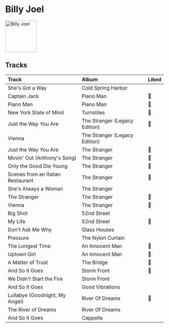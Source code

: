 
# Billy Joel


<img src="https://i.scdn.co/image/ab6761610000e5eb712c7643e8aa18a4aca6c811" alt="Billy Joel" width="100" />

## Tracks

| Track                             | Album                         | Liked   |
|:----------------------------------|:------------------------------|:--------|
| She's Got a Way                   | Cold Spring Harbor            |         |
| Captain Jack                      | Piano Man                     | 💚       |
| Piano Man                         | Piano Man                     | 💚       |
| New York State of Mind            | Turnstiles                    | 💚       |
| Just the Way You Are              | The Stranger (Legacy Edition) | 💚       |
| Vienna                            | The Stranger (Legacy Edition) |         |
| Just the Way You Are              | The Stranger                  | 💚       |
| Movin' Out (Anthony's Song)       | The Stranger                  | 💚       |
| Only the Good Die Young           | The Stranger                  | 💚       |
| Scenes from an Italian Restaurant | The Stranger                  | 💚       |
| She's Always a Woman              | The Stranger                  |         |
| The Stranger                      | The Stranger                  | 💚       |
| Vienna                            | The Stranger                  | 💚       |
| Big Shot                          | 52nd Street                   |         |
| My Life                           | 52nd Street                   | 💚       |
| Don't Ask Me Why                  | Glass Houses                  |         |
| Pressure                          | The Nylon Curtain             |         |
| The Longest Time                  | An Innocent Man               | 💚       |
| Uptown Girl                       | An Innocent Man               | 💚       |
| A Matter of Trust                 | The Bridge                    | 💚       |
| And So It Goes                    | Storm Front                   | 💚       |
| We Didn't Start the Fire          | Storm Front                   |         |
| And So It Goes                    | Good Vibrations               |         |
| Lullabye (Goodnight, My Angel)    | River Of Dreams               | 💚       |
| The River of Dreams               | River Of Dreams               |         |
| And So It Goes                    | Cappella                      |         |